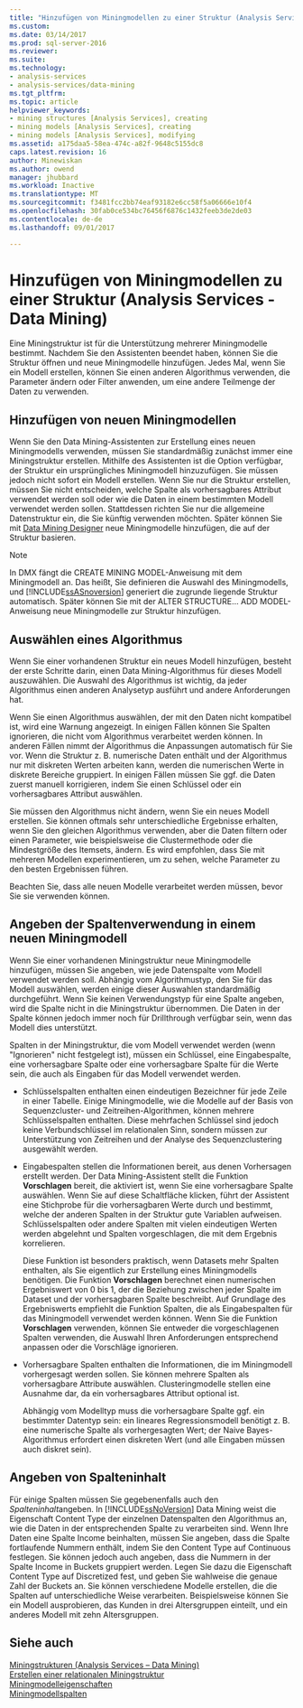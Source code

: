 ```yaml
---
title: "Hinzufügen von Miningmodellen zu einer Struktur (Analysis Services – Datamining) | Microsoft Docs"
ms.custom: 
ms.date: 03/14/2017
ms.prod: sql-server-2016
ms.reviewer: 
ms.suite: 
ms.technology:
- analysis-services
- analysis-services/data-mining
ms.tgt_pltfrm: 
ms.topic: article
helpviewer_keywords:
- mining structures [Analysis Services], creating
- mining models [Analysis Services], creating
- mining models [Analysis Services], modifying
ms.assetid: a175daa5-58ea-474c-a82f-9648c5155dc8
caps.latest.revision: 16
author: Minewiskan
ms.author: owend
manager: jhubbard
ms.workload: Inactive
ms.translationtype: MT
ms.sourcegitcommit: f3481fcc2bb74eaf93182e6cc58f5a06666e10f4
ms.openlocfilehash: 30fab0ce534bc76456f6876c1432feeb3de2de03
ms.contentlocale: de-de
ms.lasthandoff: 09/01/2017

---
```

# <a name="add-mining-models-to-a-structure-analysis-services---data-mining"></a>Hinzufügen von Miningmodellen zu einer Struktur (Analysis Services - Data Mining)
  Eine Miningstruktur ist für die Unterstützung mehrerer Miningmodelle bestimmt. Nachdem Sie den Assistenten beendet haben, können Sie die Struktur öffnen und neue Miningmodelle hinzufügen. Jedes Mal, wenn Sie ein Modell erstellen, können Sie einen anderen Algorithmus verwenden, die Parameter ändern oder Filter anwenden, um eine andere Teilmenge der Daten zu verwenden.  
  
## <a name="adding-new-mining-models"></a>Hinzufügen von neuen Miningmodellen  
 Wenn Sie den Data Mining-Assistenten zur Erstellung eines neuen Miningmodells verwenden, müssen Sie standardmäßig zunächst immer eine Miningstruktur erstellen. Mithilfe des Assistenten ist die Option verfügbar, der Struktur ein ursprüngliches Miningmodell hinzuzufügen. Sie müssen jedoch nicht sofort ein Modell erstellen. Wenn Sie nur die Struktur erstellen, müssen Sie nicht entscheiden, welche Spalte als vorhersagbares Attribut verwendet werden soll oder wie die Daten in einem bestimmten Modell verwendet werden sollen. Stattdessen richten Sie nur die allgemeine Datenstruktur ein, die Sie künftig verwenden möchten. Später können Sie mit [Data Mining Designer](../../analysis-services/data-mining/data-mining-designer.md) neue Miningmodelle hinzufügen, die auf der Struktur basieren.  
  
> [!NOTE]  
>  In DMX fängt die CREATE MINING MODEL-Anweisung mit dem Miningmodell an. Das heißt, Sie definieren die Auswahl des Miningmodells, und [!INCLUDE[ssASnoversion](../../includes/ssasnoversion-md.md)] generiert die zugrunde liegende Struktur automatisch. Später können Sie mit der ALTER STRUCTURE… ADD MODEL-Anweisung neue Miningmodelle zur Struktur hinzufügen.  
  
## <a name="choosing-an-algorithm"></a>Auswählen eines Algorithmus  
 Wenn Sie einer vorhandenen Struktur ein neues Modell hinzufügen, besteht der erste Schritte darin, einen Data Mining-Algorithmus für dieses Modell auszuwählen. Die Auswahl des Algorithmus ist wichtig, da jeder Algorithmus einen anderen Analysetyp ausführt und andere Anforderungen hat.  
  
 Wenn Sie einen Algorithmus auswählen, der mit den Daten nicht kompatibel ist, wird eine Warnung angezeigt. In einigen Fällen können Sie Spalten ignorieren, die nicht vom Algorithmus verarbeitet werden können. In anderen Fällen nimmt der Algorithmus die Anpassungen automatisch für Sie vor. Wenn die Struktur z. B. numerische Daten enthält und der Algorithmus nur mit diskreten Werten arbeiten kann, werden die numerischen Werte in diskrete Bereiche gruppiert. In einigen Fällen müssen Sie ggf. die Daten zuerst manuell korrigieren, indem Sie einen Schlüssel oder ein vorhersagbares Attribut auswählen.  
  
 Sie müssen den Algorithmus nicht ändern, wenn Sie ein neues Modell erstellen. Sie können oftmals sehr unterschiedliche Ergebnisse erhalten, wenn Sie den gleichen Algorithmus verwenden, aber die Daten filtern oder einen Parameter, wie beispielsweise die Clustermethode oder die Mindestgröße des Itemsets, ändern. Es wird empfohlen, dass Sie mit mehreren Modellen experimentieren, um zu sehen, welche Parameter zu den besten Ergebnissen führen.  
  
 Beachten Sie, dass alle neuen Modelle verarbeitet werden müssen, bevor Sie sie verwenden können.  
  
## <a name="specifying-the-usage-of-columns-in-a-new-mining-model"></a>Angeben der Spaltenverwendung in einem neuen Miningmodell  
 Wenn Sie einer vorhandenen Miningstruktur neue Miningmodelle hinzufügen, müssen Sie angeben, wie jede Datenspalte vom Modell verwendet werden soll. Abhängig vom Algorithmustyp, den Sie für das Modell auswählen, werden einige dieser Auswahlen standardmäßig durchgeführt. Wenn Sie keinen Verwendungstyp für eine Spalte angeben, wird die Spalte nicht in die Miningstruktur übernommen. Die Daten in der Spalte können jedoch immer noch für Drillthrough verfügbar sein, wenn das Modell dies unterstützt.  
  
 Spalten in der Miningstruktur, die vom Modell verwendet werden (wenn "Ignorieren" nicht festgelegt ist), müssen ein Schlüssel, eine Eingabespalte, eine vorhersagbare Spalte oder eine vorhersagbare Spalte für die Werte sein, die auch als Eingaben für das Modell verwendet werden.  
  
-   Schlüsselspalten enthalten einen eindeutigen Bezeichner für jede Zeile in einer Tabelle. Einige Miningmodelle, wie die Modelle auf der Basis von Sequenzcluster- und Zeitreihen-Algorithmen, können mehrere Schlüsselspalten enthalten. Diese mehrfachen Schlüssel sind jedoch keine Verbundschlüssel im relationalen Sinn, sondern müssen zur Unterstützung von Zeitreihen und der Analyse des Sequenzclustering ausgewählt werden.  
  
-   Eingabespalten stellen die Informationen bereit, aus denen Vorhersagen erstellt werden. Der Data Mining-Assistent stellt die Funktion **Vorschlagen** bereit, die aktiviert ist, wenn Sie eine vorhersagbare Spalte auswählen. Wenn Sie auf diese Schaltfläche klicken, führt der Assistent eine Stichprobe für die vorhersagbaren Werte durch und bestimmt, welche der anderen Spalten in der Struktur gute Variablen aufweisen. Schlüsselspalten oder andere Spalten mit vielen eindeutigen Werten werden abgelehnt und Spalten vorgeschlagen, die mit dem Ergebnis korrelieren.  
  
     Diese Funktion ist besonders praktisch, wenn Datasets mehr Spalten enthalten, als Sie eigentlich zur Erstellung eines Miningmodells benötigen. Die Funktion **Vorschlagen** berechnet einen numerischen Ergebniswert von 0 bis 1, der die Beziehung zwischen jeder Spalte im Dataset und der vorhersagbaren Spalte beschreibt. Auf Grundlage des Ergebniswerts empfiehlt die Funktion Spalten, die als Eingabespalten für das Miningmodell verwendet werden können. Wenn Sie die Funktion **Vorschlagen** verwenden, können Sie entweder die vorgeschlagenen Spalten verwenden, die Auswahl Ihren Anforderungen entsprechend anpassen oder die Vorschläge ignorieren.  
  
-   Vorhersagbare Spalten enthalten die Informationen, die im Miningmodell vorhergesagt werden sollen. Sie können mehrere Spalten als vorhersagbare Attribute auswählen. Clusteringmodelle stellen eine Ausnahme dar, da ein vorhersagbares Attribut optional ist.  
  
     Abhängig vom Modelltyp muss die vorhersagbare Spalte ggf. ein bestimmter Datentyp sein: ein lineares Regressionsmodell benötigt z. B. eine numerische Spalte als vorhergesagten Wert; der Naive Bayes-Algorithmus erfordert einen diskreten Wert (und alle Eingaben müssen auch diskret sein).  
  
## <a name="specifying-column-content"></a>Angeben von Spalteninhalt  
 Für einige Spalten müssen Sie gegebenenfalls auch den *Spalteninhalt*angeben. In [!INCLUDE[ssNoVersion](../../includes/ssnoversion-md.md)] Data Mining weist die Eigenschaft Content Type der einzelnen Datenspalten den Algorithmus an, wie die Daten in der entsprechenden Spalte zu verarbeiten sind. Wenn Ihre Daten eine Spalte Income beinhalten, müssen Sie angeben, dass die Spalte fortlaufende Nummern enthält, indem Sie den Content Type auf Continuous festlegen. Sie können jedoch auch angeben, dass die Nummern in der Spalte Income in Buckets gruppiert werden. Legen Sie dazu die Eigenschaft Content Type auf Discretized fest, und geben Sie wahlweise die genaue Zahl der Buckets an. Sie können verschiedene Modelle erstellen, die die Spalten auf unterschiedliche Weise verarbeiten. Beispielsweise können Sie ein Modell ausprobieren, das Kunden in drei Altersgruppen einteilt, und ein anderes Modell mit zehn Altersgruppen.  
  
## <a name="see-also"></a>Siehe auch  
 [Miningstrukturen &#40;Analysis Services – Data Mining&#41;](../../analysis-services/data-mining/mining-structures-analysis-services-data-mining.md)   
 [Erstellen einer relationalen Miningstruktur](../../analysis-services/data-mining/create-a-relational-mining-structure.md)   
 [Miningmodelleigenschaften](../../analysis-services/data-mining/mining-model-properties.md)   
 [Miningmodellspalten](../../analysis-services/data-mining/mining-model-columns.md)  
  
  

